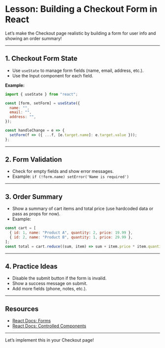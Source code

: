 # Lesson: Building a Checkout Form in React

Let’s make the Checkout page realistic by building a form for user info and showing an order summary!

---

## 1. Checkout Form State
- Use `useState` to manage form fields (name, email, address, etc.).
- Use the Input component for each field.

**Example:**
```jsx
import { useState } from "react";

const [form, setForm] = useState({
  name: "",
  email: "",
  address: "",
});

const handleChange = e => {
  setForm(f => ({ ...f, [e.target.name]: e.target.value }));
};
```

---

## 2. Form Validation
- Check for empty fields and show error messages.
- Example: `if (!form.name) setError('Name is required')`

---

## 3. Order Summary
- Show a summary of cart items and total price (use hardcoded data or pass as props for now).
- Example:
```jsx
const cart = [
  { id: 1, name: "Product A", quantity: 2, price: 19.99 },
  { id: 2, name: "Product B", quantity: 1, price: 29.99 },
];
const total = cart.reduce((sum, item) => sum + item.price * item.quantity, 0);
```

---

## 4. Practice Ideas
- Disable the submit button if the form is invalid.
- Show a success message on submit.
- Add more fields (phone, notes, etc.).

---

## Resources
- [React Docs: Forms](https://react.dev/learn/choosing-the-state-structure)
- [React Docs: Controlled Components](https://react.dev/learn/sharing-state-between-components#controlled-components)

---

Let’s implement this in your Checkout page!
